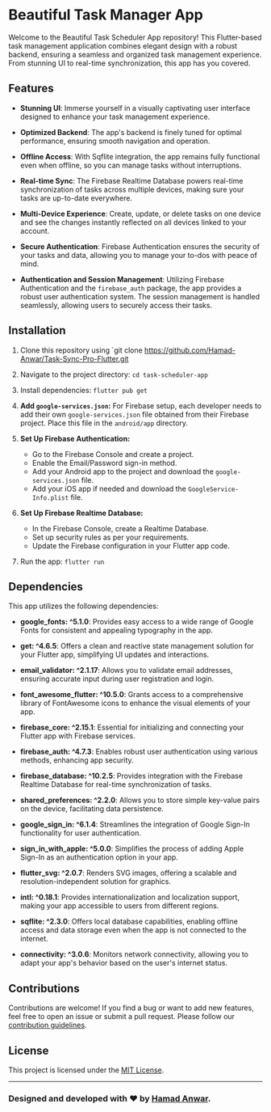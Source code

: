 # Beautiful Task Manager App

Welcome to the Beautiful Task Scheduler App repository! This Flutter-based task management application combines elegant design with a robust backend, ensuring a seamless and organized task management experience. From stunning UI to real-time synchronization, this app has you covered.

## Features

- **Stunning UI**: Immerse yourself in a visually captivating user interface designed to enhance your task management experience.

- **Optimized Backend**: The app's backend is finely tuned for optimal performance, ensuring smooth navigation and operation.

- **Offline Access**: With Sqflite integration, the app remains fully functional even when offline, so you can manage tasks without interruptions.

- **Real-time Sync**: The Firebase Realtime Database powers real-time synchronization of tasks across multiple devices, making sure your tasks are up-to-date everywhere.

- **Multi-Device Experience**: Create, update, or delete tasks on one device and see the changes instantly reflected on all devices linked to your account.

- **Secure Authentication**: Firebase Authentication ensures the security of your tasks and data, allowing you to manage your to-dos with peace of mind.

- **Authentication and Session Management**: Utilizing Firebase Authentication and the `firebase_auth` package, the app provides a robust user authentication system. The session management is handled seamlessly, allowing users to securely access their tasks.

## Installation

1. Clone this repository using `git clone https://github.com/Hamad-Anwar/Task-Sync-Pro-Flutter.git
2. Navigate to the project directory: `cd task-scheduler-app`
3. Install dependencies: `flutter pub get`
4. **Add `google-services.json`:** For Firebase setup, each developer needs to add their own `google-services.json` file obtained from their Firebase project. Place this file in the `android/app` directory.

5. **Set Up Firebase Authentication:**
   - Go to the Firebase Console and create a project.
   - Enable the Email/Password sign-in method.
   - Add your Android app to the project and download the `google-services.json` file.
   - Add your iOS app if needed and download the `GoogleService-Info.plist` file.

6. **Set Up Firebase Realtime Database:**
   - In the Firebase Console, create a Realtime Database.
   - Set up security rules as per your requirements.
   - Update the Firebase configuration in your Flutter app code.

7. Run the app: `flutter run`

## Dependencies

This app utilizes the following dependencies:

- **google_fonts: ^5.1.0**: Provides easy access to a wide range of Google Fonts for consistent and appealing typography in the app.

- **get: ^4.6.5**: Offers a clean and reactive state management solution for your Flutter app, simplifying UI updates and interactions.

- **email_validator: ^2.1.17**: Allows you to validate email addresses, ensuring accurate input during user registration and login.

- **font_awesome_flutter: ^10.5.0**: Grants access to a comprehensive library of FontAwesome icons to enhance the visual elements of your app.

- **firebase_core: ^2.15.1**: Essential for initializing and connecting your Flutter app with Firebase services.

- **firebase_auth: ^4.7.3**: Enables robust user authentication using various methods, enhancing app security.

- **firebase_database: ^10.2.5**: Provides integration with the Firebase Realtime Database for real-time synchronization of tasks.

- **shared_preferences: ^2.2.0**: Allows you to store simple key-value pairs on the device, facilitating data persistence.

- **google_sign_in: ^6.1.4**: Streamlines the integration of Google Sign-In functionality for user authentication.

- **sign_in_with_apple: ^5.0.0**: Simplifies the process of adding Apple Sign-In as an authentication option in your app.

- **flutter_svg: ^2.0.7**: Renders SVG images, offering a scalable and resolution-independent solution for graphics.

- **intl: ^0.18.1**: Provides internationalization and localization support, making your app accessible to users from different regions.

- **sqflite: ^2.3.0**: Offers local database capabilities, enabling offline access and data storage even when the app is not connected to the internet.

- **connectivity: ^3.0.6**: Monitors network connectivity, allowing you to adapt your app's behavior based on the user's internet status.

## Contributions

Contributions are welcome! If you find a bug or want to add new features, feel free to open an issue or submit a pull request. Please follow our [contribution guidelines](/CONTRIBUTING.md).

## License

This project is licensed under the [MIT License](/LICENSE).

---

### Designed and developed with ❤️ by [Hamad Anwar](https://www.linkedin.com/in/hamad-anwar/).
